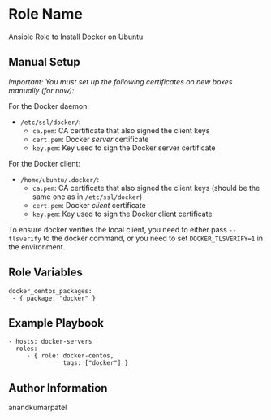 # Role Name

Ansible Role to Install Docker on Ubuntu

## Manual Setup

*Important: You must set up the following certificates on new boxes manually (for now):*

For the Docker daemon:
- `/etc/ssl/docker/`:
  - `ca.pem`: CA certificate that also signed the client keys
  - `cert.pem`: Docker _server_ certificate
  - `key.pem`: Key used to sign the Docker server certificate

For the Docker client:
- `/home/ubuntu/.docker/`:
  - `ca.pem`: CA certificate that also signed the client keys (should be the same one as in `/etc/ssl/docker`)
  - `cert.pem`: Docker _client_ certificate
  - `key.pem`: Key used to sign the Docker client certificate

To ensure docker verifies the local client, you need to either pass `--tlsverify` to the docker command, or you need to set `DOCKER_TLSVERIFY=1` in the environment.

## Role Variables

```
docker_centos_packages:
 - { package: "docker" }
```

## Example Playbook

    - hosts: docker-servers
      roles:
         - { role: docker-centos,
                   tags: ["docker"] }

## Author Information

anandkumarpatel
